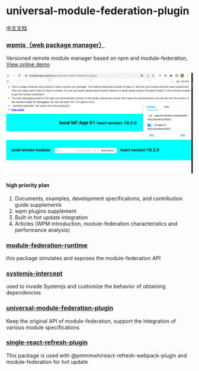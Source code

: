 # universal-module-federation-plugin
[中文文档](./README.cn.md)
### [wpmjs（web package manager）](https://github.com/wpmjs)
Versioned remote module manager based on npm and module-federation,   [View online demo](https://zhanghongen.github.io/universal-module-federation-plugin/)

![](./docs/debug-panel.png)
#### high priority plan
1. Documents, examples, development specifications, and contribution guide supplements
2. wpm plugins supplement
3. Built-in hot update integration
4. Articles (WPM introduction, module-federation characteristics and performance analysis)

### [module-federation-runtime](./packages/module-federation-runtime)
this package simulates and exposes the module-federation API

### [systemjs-intercept](./packages/systemjs-intercept)
used to invade Systemjs and customize the behavior of obtaining dependencies

### [universal-module-federation-plugin](./packages/universal-module-federation-plugin)
Keep the original API of module-federation, support the integration of various module specifications

### [single-react-refresh-plugin](./packages/single-react-refresh-plugin)
This package is used with @pmmmwh/react-refresh-webpack-plugin and module-federation for hot update
